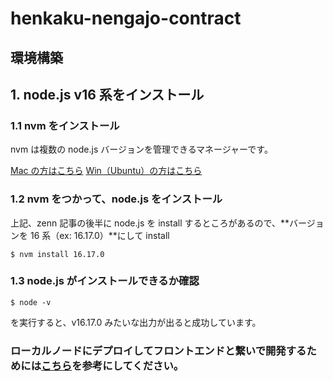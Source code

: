 # henkaku-nengajo-contract

## 環境構築

## 1. node.js v16 系をインストール

### 1.1 nvm をインストール

nvm は複数の node.js バージョンを管理できるマネージャーです。

[Mac の方はこちら](https://zenn.dev/tet0h/articles/m1mac-nodejs)
[Win（Ubuntu）の方はこちら](https://zenn.dev/keijiek/articles/4976559b876090)

### 1.2 nvm をつかって、node.js をインストール

上記、zenn 記事の後半に node.js を install するところがあるので、**バージョンを 16 系（ex: 16.17.0）**にして install

```
$ nvm install 16.17.0
```

### 1.3 node.js がインストールできるか確認

```
$ node -v
```

を実行すると、v16.17.0 みたいな出力が出ると成功しています。

### ローカルノードにデプロイしてフロントエンドと繋いで開発するためには[こちら](https://github.com/henkaku-center/henkaku-nengajo-contract/docs/local_node.md)を参考にしてください。
